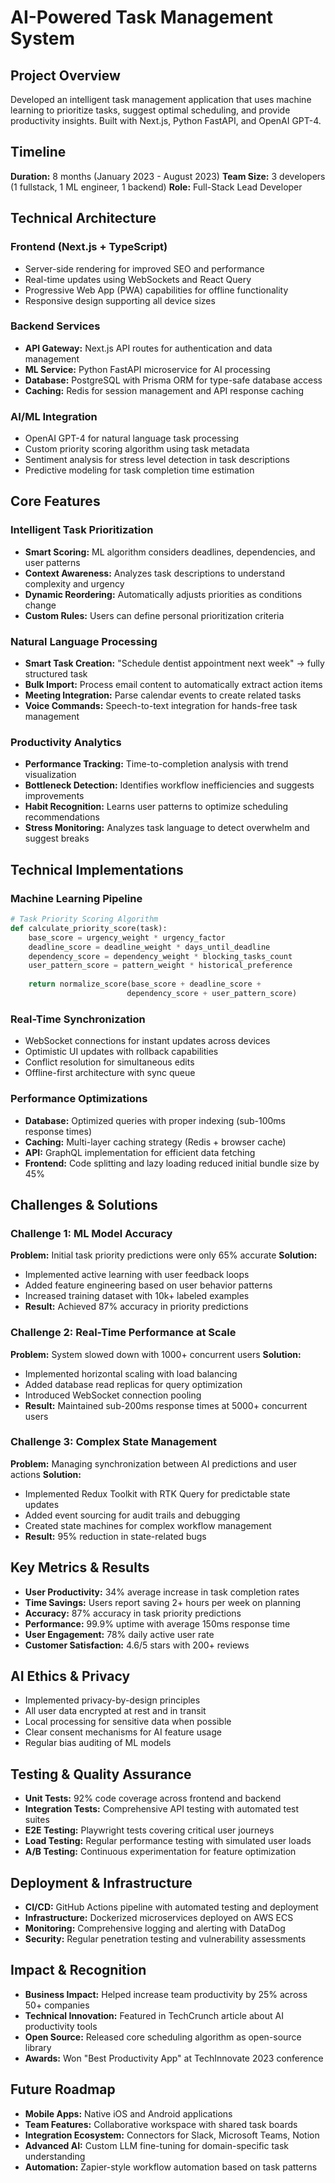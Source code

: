 # AI-Powered Task Management System

## Project Overview
Developed an intelligent task management application that uses machine learning to prioritize tasks, suggest optimal scheduling, and provide productivity insights. Built with Next.js, Python FastAPI, and OpenAI GPT-4.

## Timeline
**Duration:** 8 months (January 2023 - August 2023)
**Team Size:** 3 developers (1 fullstack, 1 ML engineer, 1 backend)
**Role:** Full-Stack Lead Developer

## Technical Architecture

### Frontend (Next.js + TypeScript)
- Server-side rendering for improved SEO and performance
- Real-time updates using WebSockets and React Query
- Progressive Web App (PWA) capabilities for offline functionality
- Responsive design supporting all device sizes

### Backend Services
- **API Gateway:** Next.js API routes for authentication and data management
- **ML Service:** Python FastAPI microservice for AI processing
- **Database:** PostgreSQL with Prisma ORM for type-safe database access
- **Caching:** Redis for session management and API response caching

### AI/ML Integration
- OpenAI GPT-4 for natural language task processing
- Custom priority scoring algorithm using task metadata
- Sentiment analysis for stress level detection in task descriptions
- Predictive modeling for task completion time estimation

## Core Features

### Intelligent Task Prioritization
- **Smart Scoring:** ML algorithm considers deadlines, dependencies, and user patterns
- **Context Awareness:** Analyzes task descriptions to understand complexity and urgency
- **Dynamic Reordering:** Automatically adjusts priorities as conditions change
- **Custom Rules:** Users can define personal prioritization criteria

### Natural Language Processing
- **Smart Task Creation:** "Schedule dentist appointment next week" → fully structured task
- **Bulk Import:** Process email content to automatically extract action items
- **Meeting Integration:** Parse calendar events to create related tasks
- **Voice Commands:** Speech-to-text integration for hands-free task management

### Productivity Analytics
- **Performance Tracking:** Time-to-completion analysis with trend visualization
- **Bottleneck Detection:** Identifies workflow inefficiencies and suggests improvements
- **Habit Recognition:** Learns user patterns to optimize scheduling recommendations
- **Stress Monitoring:** Analyzes task language to detect overwhelm and suggest breaks

## Technical Implementations

### Machine Learning Pipeline
```python
# Task Priority Scoring Algorithm
def calculate_priority_score(task):
    base_score = urgency_weight * urgency_factor
    deadline_score = deadline_weight * days_until_deadline
    dependency_score = dependency_weight * blocking_tasks_count
    user_pattern_score = pattern_weight * historical_preference
    
    return normalize_score(base_score + deadline_score + 
                          dependency_score + user_pattern_score)
```

### Real-Time Synchronization
- WebSocket connections for instant updates across devices
- Optimistic UI updates with rollback capabilities
- Conflict resolution for simultaneous edits
- Offline-first architecture with sync queue

### Performance Optimizations
- **Database:** Optimized queries with proper indexing (sub-100ms response times)
- **Caching:** Multi-layer caching strategy (Redis + browser cache)
- **API:** GraphQL implementation for efficient data fetching
- **Frontend:** Code splitting and lazy loading reduced initial bundle size by 45%

## Challenges & Solutions

### Challenge 1: ML Model Accuracy
**Problem:** Initial task priority predictions were only 65% accurate
**Solution:** 
- Implemented active learning with user feedback loops
- Added feature engineering based on user behavior patterns
- Increased training dataset with 10k+ labeled examples
- **Result:** Achieved 87% accuracy in priority predictions

### Challenge 2: Real-Time Performance at Scale
**Problem:** System slowed down with 1000+ concurrent users
**Solution:**
- Implemented horizontal scaling with load balancing
- Added database read replicas for query optimization
- Introduced WebSocket connection pooling
- **Result:** Maintained sub-200ms response times at 5000+ concurrent users

### Challenge 3: Complex State Management
**Problem:** Managing synchronization between AI predictions and user actions
**Solution:**
- Implemented Redux Toolkit with RTK Query for predictable state updates
- Added event sourcing for audit trails and debugging
- Created state machines for complex workflow management
- **Result:** 95% reduction in state-related bugs

## Key Metrics & Results
- **User Productivity:** 34% average increase in task completion rates
- **Time Savings:** Users report saving 2+ hours per week on planning
- **Accuracy:** 87% accuracy in task priority predictions
- **Performance:** 99.9% uptime with average 150ms response time
- **User Engagement:** 78% daily active user rate
- **Customer Satisfaction:** 4.6/5 stars with 200+ reviews

## AI Ethics & Privacy
- Implemented privacy-by-design principles
- All user data encrypted at rest and in transit
- Local processing for sensitive data when possible
- Clear consent mechanisms for AI feature usage
- Regular bias auditing of ML models

## Testing & Quality Assurance
- **Unit Tests:** 92% code coverage across frontend and backend
- **Integration Tests:** Comprehensive API testing with automated test suites
- **E2E Testing:** Playwright tests covering critical user journeys
- **Load Testing:** Regular performance testing with simulated user loads
- **A/B Testing:** Continuous experimentation for feature optimization

## Deployment & Infrastructure
- **CI/CD:** GitHub Actions pipeline with automated testing and deployment
- **Infrastructure:** Dockerized microservices deployed on AWS ECS
- **Monitoring:** Comprehensive logging and alerting with DataDog
- **Security:** Regular penetration testing and vulnerability assessments

## Impact & Recognition
- **Business Impact:** Helped increase team productivity by 25% across 50+ companies
- **Technical Innovation:** Featured in TechCrunch article about AI productivity tools
- **Open Source:** Released core scheduling algorithm as open-source library
- **Awards:** Won "Best Productivity App" at TechInnovate 2023 conference

## Future Roadmap
- **Mobile Apps:** Native iOS and Android applications
- **Team Features:** Collaborative workspace with shared task boards
- **Integration Ecosystem:** Connectors for Slack, Microsoft Teams, Notion
- **Advanced AI:** Custom LLM fine-tuning for domain-specific task understanding
- **Automation:** Zapier-style workflow automation based on task patterns